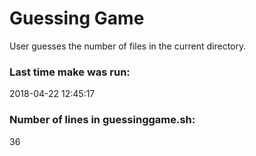 # Guessing Game
User guesses the number of files in the current directory.
### Last time make was run: 
2018-04-22 12:45:17
### Number of lines in guessinggame.sh:
36
